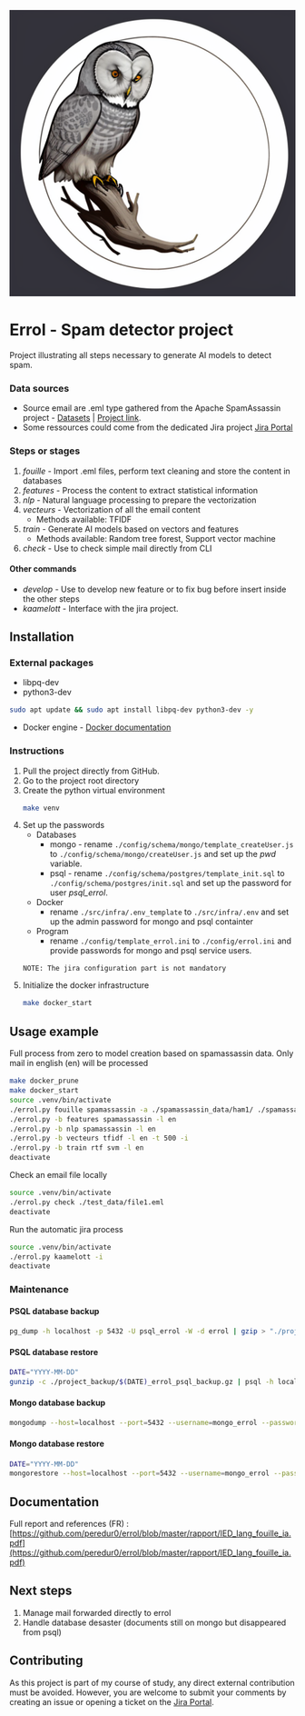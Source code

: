 ![Errol logo](./ressources/readme/errol_logo.png)
# Errol - Spam detector project
Project illustrating all steps necessary to generate AI models to detect spam.

### Data sources
- Source email are .eml type gathered from the Apache SpamAssassin project - [Datasets](https://spamassassin.apache.org/old/publiccorpus/) | [Project link](https://spamassassin.apache.org/).
- Some ressources could come from the dedicated Jira project [Jira Portal](https://kaamelott.atlassian.net/servicedesk/customer/portal/2)

### Steps or stages
1. *fouille* - Import .eml files, perform text cleaning and store the content in databases
2. *features* - Process the content to extract statistical information
3. *nlp* - Natural language processing to prepare the vectorization
4. *vecteurs* - Vectorization of all the email content
    - Methods available: TFIDF
5. *train* - Generate AI models based on vectors and features
    - Methods available: Random tree forest, Support vector machine
6. *check* - Use to check simple mail directly from CLI

#### Other commands
- *develop* - Use to develop new feature or to fix bug before insert inside the other steps
- *kaamelott* - Interface with the jira project.

## Installation
### External packages
* libpq-dev
* python3-dev
```bash
sudo apt update && sudo apt install libpq-dev python3-dev -y
```
* Docker engine - [Docker documentation](https://docs.docker.com/engine/install/)

### Instructions
1. Pull the project directly from GitHub.
2. Go to the project root directory
3. Create the python virtual environment
    ```bash
   make venv
    ```
4. Set up the passwords
   - Databases
     - mongo - rename `./config/schema/mongo/template_createUser.js` to `./config/schema/mongo/createUser.js` and set up the *pwd* variable.
     - psql - rename `./config/schema/postgres/template_init.sql` to `./config/schema/postgres/init.sql` and set up the password for user *psql_errol*.
   - Docker
     - rename `./src/infra/.env_template` to `./src/infra/.env` and set up the admin password for mongo and psql containter
   - Program
     - rename `./config/template_errol.ini` to `./config/errol.ini` and provide passwords for mongo and psql service users.
   ```
   NOTE: The jira configuration part is not mandatory
   ```
5. Initialize the docker infrastructure
   ```bash
   make docker_start
   ```

## Usage example
Full process from zero to model creation based on spamassassin data.
Only mail in english (en) will be processed
```bash
make docker_prune
make docker_start
source .venv/bin/activate
./errol.py fouille spamassassin -a ./spamassassin_data/ham1/ ./spamassassin_data/ham2/ -p ./spamassassin_data/spam1/ ./spamassassin_data/spam2/
./errol.py -b features spamassassin -l en
./errol.py -b nlp spamassassin -l en
./errol.py -b vecteurs tfidf -l en -t 500 -i
./errol.py -b train rtf svm -l en
deactivate
```

Check an email file locally
```bash
source .venv/bin/activate
./errol.py check ./test_data/file1.eml
deactivate
```

Run the automatic jira process
```bash
source .venv/bin/activate
./errol.py kaamelott -i
deactivate
```

### Maintenance
#### PSQL database backup
```bash
pg_dump -h localhost -p 5432 -U psql_errol -W -d errol | gzip > "./project_backup/$(date -I)_errol_psql_backup.gz"
```

#### PSQL database restore
```bash
DATE="YYYY-MM-DD"
gunzip -c ./project_backup/$(DATE)_errol_psql_backup.gz | psql -h localhost -p 5432 -U psql_errol -W errol
```

#### Mongo database backup
```bash
mongodump --host=localhost --port=5432 --username=mongo_errol --password=PASWWORD --db=errol --archive="./project_backup/$(date -I)_errol_mongo_backup.gz" --gzip
```

#### Mongo database restore
```bash
DATE="YYYY-MM-DD"
mongorestore --host=localhost --port=5432 --username=mongo_errol --password=PASWWORD --db=errol --archive="./project_backup/$(DATE)_errol_mongo_backup.gz" --gzip
```


## Documentation
Full report and references (FR) : [https://github.com/peredur0/errol/blob/master/rapport/IED_lang_fouille_ia.pdf](https://github.com/peredur0/errol/blob/master/rapport/IED_lang_fouille_ia.pdf)

## Next steps
1. Manage mail forwarded directly to errol
2. Handle database desaster (documents still on mongo but disappeared from psql)

## Contributing
As this project is part of my course of study, any direct external contribution must be avoided.
However, you are welcome to submit your comments by creating an issue or opening a ticket on the [Jira Portal](https://kaamelott.atlassian.net/servicedesk/customer/portal/2).
